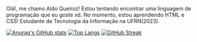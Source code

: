 Olá!, me chamo Aldo Queiroz! Estou tentando encontrar uma linguagem de programação que eu goste xd.
No momento, estou aprendendo HTML e CSS!
Estudante de Tecnologia da Informação na UFRN(2023).

 [![Anurag's GitHub stats](https://github-readme-stats.vercel.app/api?username=AldoQueirozTinoco&theme=radical)](https://github.com/anuraghazra/github-readme-stats)
 [![Top Langs](https://github-readme-stats.vercel.app/api/top-langs/?username=AldoQueirozTinoco&layout=donut)](https://github.com/anuraghazra/github-readme-stats)
 [![GitHub Streak](http://github-readme-streak-stats.herokuapp.com?user=AldoQueirozTinoco&theme=dark&background=000000)](https://git.io/streak-stats)
  

